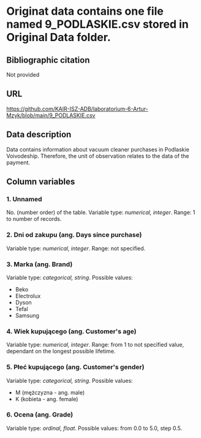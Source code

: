 # Originat data contains one file named 9_PODLASKIE.csv stored in Original Data folder.

## Bibliographic citation
Not provided

## URL
https://github.com/KAIR-ISZ-ADB/laboratorium-6-Artur-Mzyk/blob/main/9_PODLASKIE.csv

## Data description
Data contains information about vacuum cleaner purchases in Podlaskie Voivodeship. Therefore, the unit of observation relates to the data of the payment.

## Column variables
### 1. Unnamed
No. (number order) of the table.
Variable type: *numerical, integer*.
Range: 1 to number of records.
### 2. Dni od zakupu (ang. Days since purchase)
Variable type: *numerical, integer*.
Range: not specified.
### 3. Marka (ang. Brand)
Variable type: *categorical, string*.
Possible values:
* Beko
* Electrolux
* Dyson
* Tefal
* Samsung
### 4. Wiek kupującego (ang. Customer's age)
Variable type: *numerical, integer*.
Range: from 1 to not specified value, dependant on the longest possible lifetime. 
### 5. Płeć kupującego (ang. Customer's gender)
Variable type: *categorical, string*.
Possible values:
* M (mężczyzna - ang. male)
* K (kobieta - ang. female)
### 6. Ocena (ang. Grade)
Variable type: *ordinal, float*.
Possible values: from 0.0 to 5.0, step 0.5.
